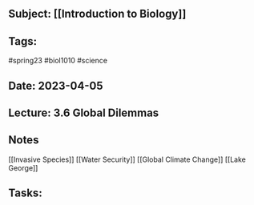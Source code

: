## Subject: [[Introduction to Biology]]
## Tags:
#spring23 #biol1010 #science 
## Date: 2023-04-05
## Lecture: 3.6 Global Dilemmas

## Notes
[[Invasive Species]]
[[Water Security]]
[[Global Climate Change]]
[[Lake George]]

## Tasks:
